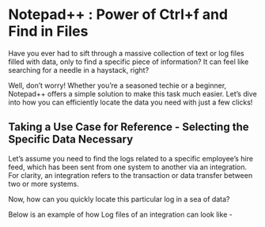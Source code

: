 # Notepad++ : Power of Ctrl+f and Find in Files

Have you ever had to sift through a massive collection of text or log files filled with data, only to find a specific piece of information? It can feel like searching for a needle in a haystack, right?

Well, don’t worry! Whether you’re a seasoned techie or a beginner, Notepad++ offers a simple solution to make this task much easier. Let’s dive into how you can efficiently locate the data you need with just a few clicks!

## Taking a Use Case for Reference - Selecting the Specific Data Necessary

Let’s assume you need to find the logs related to a specific employee’s hire feed, which has been sent from one system to another via an integration. For clarity, an integration refers to the transaction or data transfer between two or more systems.

Now, how can you quickly locate this particular log in a sea of data?

Below is an example of how Log files of an integration can look like -

